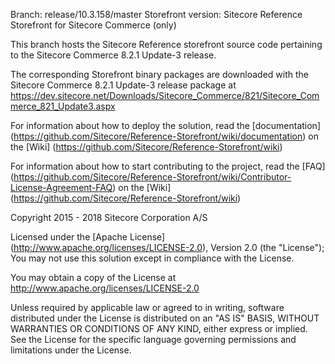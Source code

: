 Branch: release/10.3.158/master
Storefront version: Sitecore Reference Storefront for Sitecore Commerce (only)

This branch hosts the Sitecore Reference storefront source code pertaining to the Sitecore Commerce 8.2.1 Update-3 release.

The corresponding Storefront binary packages are downloaded with the Sitecore Commerce 8.2.1 Update-3 release package at https://dev.sitecore.net/Downloads/Sitecore_Commerce/821/Sitecore_Commerce_821_Update3.aspx


For information about how to deploy the solution, read the [documentation] (https://github.com/Sitecore/Reference-Storefront/wiki/documentation) on the [Wiki] (https://github.com/Sitecore/Reference-Storefront/wiki)  

For information about how to start contributing to the project, read the [FAQ] (https://github.com/Sitecore/Reference-Storefront/wiki/Contributor-License-Agreement-FAQ) on the [Wiki] (https://github.com/Sitecore/Reference-Storefront/wiki) 


Copyright 2015 - 2018 Sitecore Corporation A/S

Licensed under the [Apache License] (http://www.apache.org/licenses/LICENSE-2.0), Version 2.0 (the "License");
You may not use this solution except in compliance with the License.

You may obtain a copy of the License at http://www.apache.org/licenses/LICENSE-2.0

Unless required by applicable law or agreed to in writing, software distributed under the License is distributed on an "AS IS" BASIS, WITHOUT WARRANTIES OR CONDITIONS OF ANY KIND, either express or implied.
See the License for the specific language governing permissions and limitations under the License.


